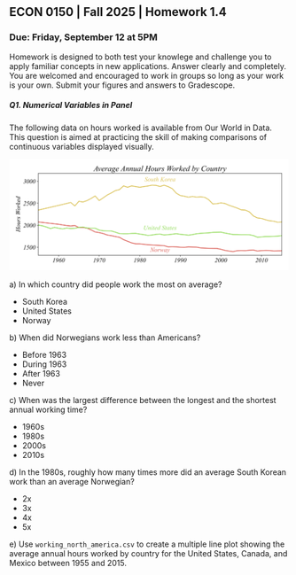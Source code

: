 

<div style="margin-top: -70px;"></div>

## ECON 0150 | Fall 2025 | Homework 1.4

### Due: Friday, September 12 at 5PM

Homework is designed to both test your knowlege and challenge you to apply familiar concepts in new applications. Answer clearly and completely. You are welcomed and encouraged to work in groups so long as your work is your own. Submit your figures and answers to Gradescope.



##### Q1. Numerical Variables in Panel

The following data on hours worked is available from Our World in Data. This question is aimed at practicing the skill of making comparisons of continuous variables displayed visually. 

![](i/hw_01.png)

a) In which country did people work the most on average?

- South Korea
- United States
- Norway

b) When did Norwegians work less than Americans?

- Before 1963
- During 1963
- After 1963
- Never

c) When was the largest difference between the longest and the shortest annual working time?

- 1960s
- 1980s
- 2000s
- 2010s

d) In the 1980s, roughly how many times more did an average South Korean work than an average Norwegian?

- 2x
- 3x
- 4x
- 5x

e) Use `working_north_america.csv` to create a multiple line plot showing the average annual hours worked by country for the United States, Canada, and Mexico between 1955 and 2015.

